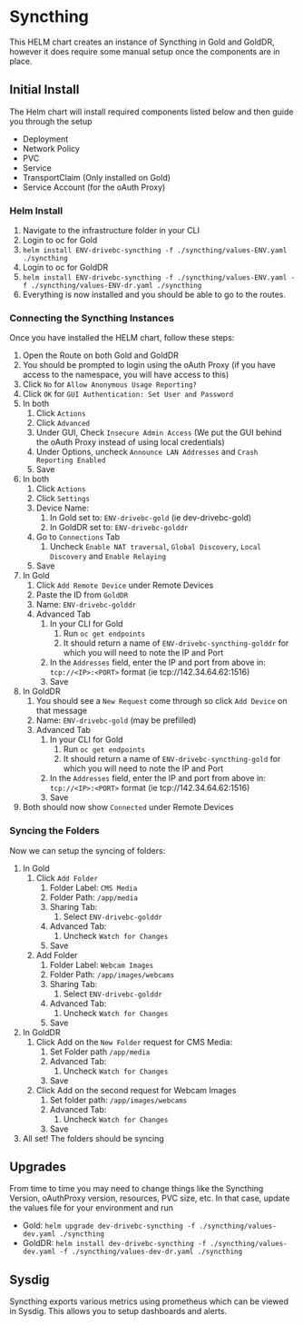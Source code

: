 # Syncthing

This HELM chart creates an instance of Syncthing in Gold and GoldDR, however it does require some manual setup once the components are in place.

## Initial Install
The Helm chart will install required components listed below and then guide you through the setup
- Deployment 
- Network Policy
- PVC
- Service
- TransportClaim (Only installed on Gold)
- Service Account (for the oAuth Proxy)

### Helm Install
1. Navigate to the infrastructure folder in your CLI
1. Login to oc for Gold
1. `helm install ENV-drivebc-syncthing -f ./syncthing/values-ENV.yaml ./syncthing`
1. Login to oc for GoldDR
1. `helm install ENV-drivebc-syncthing -f ./syncthing/values-ENV.yaml -f ./syncthing/values-ENV-dr.yaml ./syncthing`
1. Everything is now installed and you should be able to go to the routes.

### Connecting the Syncthing Instances
Once you have installed the HELM chart, follow these steps:
1. Open the Route on both Gold and GoldDR
1. You should be prompted to login using the oAuth Proxy (if you have access to the namespace, you will have access to this)
1. Click `No` for `Allow Anonymous Usage Reporting?`
1. Click `OK` for `GUI Authentication: Set User and Password`
1. In both
    1. Click `Actions`
    1. Click `Advanced`
    1. Under GUI, Check `Insecure Admin Access` (We put the GUI behind the oAuth Proxy instead of using local credentials)
    1. Under Options, uncheck `Announce LAN Addresses` and `Crash Reporting Enabled`
    1. Save
1. In both
    1. Click `Actions`
    1. Click `Settings`
    1. Device Name:
        1. In Gold set to: `ENV-drivebc-gold` (ie dev-drivebc-gold)
        1. In GoldDR set to: `ENV-drivebc-golddr`
    1. Go to `Connections` Tab 
        1. Uncheck `Enable NAT traversal`, `Global Discovery`, `Local Discovery` and `Enable Relaying`
    1. Save
1. In Gold
    1. Click `Add Remote Device` under Remote Devices
    1. Paste the ID from `GoldDR`
    1. Name: `ENV-drivebc-golddr`
    1. Advanced Tab
        1. In your CLI for Gold
            1. Run `oc get endpoints`
            1. It should return a name of `ENV-drivebc-syncthing-golddr` for which you will need to note the IP and Port
        1. In the `Addresses` field, enter the IP and port from above in: `tcp://<IP>:<PORT>` format (ie tcp://142.34.64.62:1516)
        1. Save
1. In GoldDR
    1. You should see a `New Request` come through so click `Add Device` on that message
    1. Name: `ENV-drivebc-gold` (may be prefilled)
    1. Advanced Tab
        1. In your CLI for Gold
            1. Run `oc get endpoints`
            1. It should return a name of `ENV-drivebc-syncthing-gold` for which you will need to note the IP and Port
        1. In the `Addresses` field, enter the IP and port from above in: `tcp://<IP>:<PORT>` format (ie tcp://142.34.64.62:1516)
        1. Save
1. Both should now show `Connected` under Remote Devices

### Syncing the Folders
Now we can setup the syncing of folders:
1. In Gold
    1. Click `Add Folder`
        1. Folder Label: `CMS Media`
        1. Folder Path: `/app/media`
        1. Sharing Tab:
            1. Select `ENV-drivebc-golddr`
        1. Advanced Tab:
            1. Uncheck `Watch for Changes`
        1. Save
    1. Add Folder
        1. Folder Label: `Webcam Images`
        1. Folder Path: `/app/images/webcams`
        1. Sharing Tab:
            1. Select `ENV-drivebc-golddr`
        1. Advanced Tab:
            1. Uncheck `Watch for Changes`
        1. Save
1. In GoldDR
    1. Click Add on the `New Folder` request for CMS Media:
        1. Set Folder path `/app/media`
        1. Advanced Tab:
            1. Uncheck `Watch for Changes`
        1. Save
    1. Click Add on the second request for Webcam Images
        1. Set folder path: `/app/images/webcams`
        1. Advanced Tab:
            1. Uncheck `Watch for Changes`
        1. Save
1. All set! The folders should be syncing


## Upgrades
From time to time you may need to change things like the Syncthing Version, oAuthProxy version, resources, PVC size, etc. 
In that case, update the values file for your environment and run
- Gold: `helm upgrade dev-drivebc-syncthing -f ./syncthing/values-dev.yaml ./syncthing`
- GoldDR: `helm install dev-drivebc-syncthing -f ./syncthing/values-dev.yaml -f ./syncthing/values-dev-dr.yaml ./syncthing`


## Sysdig
Syncthing exports various metrics using prometheus which can be viewed in Sysdig. This allows you to setup dashboards and alerts.

